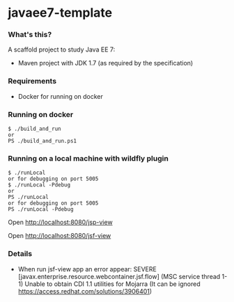 # javaee7-template

### What's this?

A scaffold project to study Java EE 7:
* Maven project with JDK 1.7 (as required by the specification)

### Requirements
* Docker for running on docker

### Running on docker

```
$ ./build_and_run 
or
PS ./build_and_run.ps1
```

### Running on a local machine with wildfly plugin

```
$ ./runLocal
or for debugging on port 5005
$ ./runLocal -Pdebug 
or
PS ./runLocal
or for debugging on port 5005
PS ./runLocal -Pdebug
```

Open [http://localhost:8080/jsp-view](http://localhost:8080/jsp-view)

Open [http://localhost:8080/jsf-view](http://localhost:8080/jsf-view)


### Details
* When run jsf-view app an error appear: 
  SEVERE [javax.enterprise.resource.webcontainer.jsf.flow] (MSC service thread 1-1) Unable to obtain CDI 1.1 utilities for Mojarra
  (It can be ignored https://access.redhat.com/solutions/3906401)
